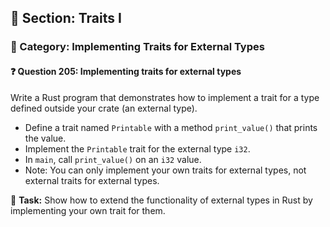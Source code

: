 ## 📘 Section: Traits I  
### 🔹 Category: Implementing Traits for External Types  
#### ❓ Question 205: Implementing traits for external types

Write a Rust program that demonstrates how to implement a trait for a type defined outside your crate (an external type).

- Define a trait named `Printable` with a method `print_value()` that prints the value.
- Implement the `Printable` trait for the external type `i32`.
- In `main`, call `print_value()` on an `i32` value.
- Note: You can only implement your own traits for external types, not external traits for external types.

🔧 **Task:** Show how to extend the functionality of external types in Rust by implementing your own trait for them.
